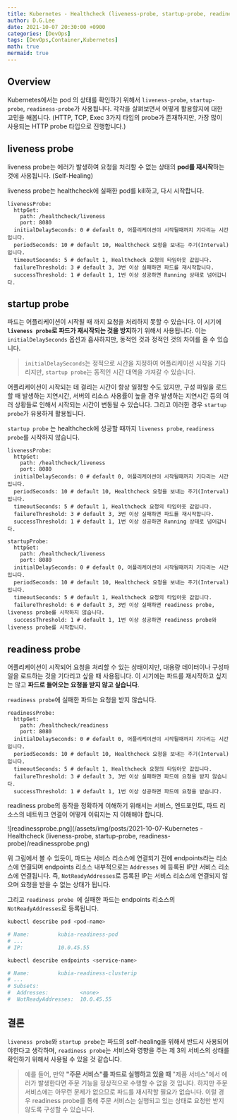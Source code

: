 ```yaml
---
title: Kubernetes - Healthcheck (liveness-probe, startup-probe, readiness-probe)
author: D.G.Lee
date: 2021-10-07 20:30:00 +0900
categories: [DevOps]
tags: [DevOps,Container,Kubernetes]
math: true
mermaid: true
---
```


## Overview

Kubernetes에서는 pod 의 상태를 확인하기 위해서 `liveness-probe`, `startup-probe`, `readiness-probe`가 사용됩니다. 각각을 살펴보면서 어떻게 활용할지에 대한 고민을 해봅니다. (HTTP, TCP, Exec 3가지 타입의 probe가 존재하지만, 가장 많이 사용되는 HTTP probe 타입으로 진행합니다.)



## liveness probe

liveness probe는 에러가 발생하여 요청을 처리할 수 없는 상태의 **pod를 재시작**하는 것에 사용됩니다. (Self-Healing)

liveness probe는 healthcheck에 실패한 pod를 kill하고, 다시 시작합니다.

```
livenessProbe:
  httpGet:
    path: /healthcheck/liveness
    port: 8080
  initialDelaySeconds: 0 # default 0, 어플리케이션이 시작될때까지 기다리는 시간입니다.
  periodSeconds: 10 # default 10, Healthcheck 요청을 보내는 주기(Interval)입니다.
  timeoutSeconds: 5 # default 1, Healthcheck 요청의 타임아웃 값입니다.
  failureThreshold: 3 # default 3, 3번 이상 실패하면 파드를 재시작합니다.
  successThreshold: 1 # default 1, 1번 이상 성공하면 Running 상태로 넘어갑니다.
```



## startup probe

파드는 어플리케이션이 시작될 때 까지 요청을 처리하지 못할 수 있습니다. 이 시기에 **`liveness probe`로 파드가 재시작되는 것을 방지**하기 위해서 사용됩니다. 이는 `initialDelaySeconds` 옵션과 흡사하지만, 동적인 것과 정적인 것의 차이를 줄 수 있습니다.

> `initialDelaySeconds`는 정적으로 시간을 지정하여 어플리케이션 시작을 기다리지만, `startup probe`는 동적인 시간 대역을 가져갈 수 있습니다.

어플리케이션이 시작되는 데 걸리는 시간이 항상 일정할 수도 있지만, 구성 파일을 로드할 때 발생하는 지연시간, 서버의 리소스 사용률이 높을 경우 발생하는 지연시간 등의 여러 상황들로 인해서 시작되는 시간이 변동될 수 있습니다. 그리고 이러한 경우 `startup probe`가 유용하게 활용됩니다.

`startup probe` 는 healthcheck에 성공할 때까지 `liveness probe`, `readiness probe`를 시작하지 않습니다.

```
livenessProbe:
  httpGet:
    path: /healthcheck/liveness
    port: 8080
  initialDelaySeconds: 0 # default 0, 어플리케이션이 시작될때까지 기다리는 시간입니다.
  periodSeconds: 10 # default 10, Healthcheck 요청을 보내는 주기(Interval)입니다.
  timeoutSeconds: 5 # default 1, Healthcheck 요청의 타임아웃 값입니다.
  failureThreshold: 3 # default 3, 3번 이상 실패하면 파드를 재시작합니다.
  successThreshold: 1 # default 1, 1번 이상 성공하면 Running 상태로 넘어갑니다.

startupProbe:
  httpGet:
    path: /healthcheck/liveness
    port: 8080
  initialDelaySeconds: 0 # default 0, 어플리케이션이 시작될때까지 기다리는 시간입니다.
  periodSeconds: 10 # default 10, Healthcheck 요청을 보내는 주기(Interval)입니다.
  timeoutSeconds: 5 # default 1, Healthcheck 요청의 타임아웃 값입니다.
  failureThreshold: 6 # default 3, 3번 이상 실패하면 readiness probe, liveness probe를 시작하지 않습니다.
  successThreshold: 1 # default 1, 1번 이상 성공하면 readiness probe와 liveness probe를 시작합니다.
```



## readiness probe

어플리케이션이 시작되어 요청을 처리할 수 있는 상태이지만, 대용량 데이터이나 구성파일을 로드하는 것을 기다리고 싶을 때 사용됩니다. 이 시기에는 파드를 재시작하고 싶지는 않고 **파드로 들어오는 요청을 받지 않고 싶습니다**.

`readiness probe`에 실패한 파드는 요청을 받지 않습니다.

```
readinessProbe:
  httpGet:
    path: /healthcheck/readiness
    port: 8080
  initialDelaySeconds: 0 # default 0, 어플리케이션이 시작될때까지 기다리는 시간입니다.
  periodSeconds: 10 # default 10, Healthcheck 요청을 보내는 주기(Interval)입니다.
  timeoutSeconds: 5 # default 1, Healthcheck 요청의 타임아웃 값입니다.
  failureThreshold: 3 # default 3, 3번 이상 실패하면 파드에 요청을 받지 않습니다.
  successThreshold: 1 # default 1, 1번 이상 성공하면 파드에 요청을 받습니다.
```



readiness probe의 동작을 정확하게 이해하기 위해서는 서비스, 엔드포인트, 파드 리소스의 네트워크 연결이 어떻게 이뤄지는 지 이해해야 합니다.

![readinessprobe.png](/assets/img/posts/2021-10-07-Kubernetes - Healthcheck (liveness-probe, startup-probe, readiness-probe)/readinessprobe.png)

위 그림에서 볼 수 있듯이, 파드는 서비스 리소스에 연결되기 전에 endpoints라는 리소스에 연결되며 endpoints 리소스 내부적으로는 `Addresses` 에 등록된 IP만 서비스 리소스에 연결됩니다. 즉, `NotReadyAddresses`로 등록된 IP는 서비스 리소스에 연결되지 않으며 요청을 받을 수 없는 상태가 됩니다.

그리고 `readiness probe `에 실패한 파드는 endpoints 리소스의 `NotReadyAddresses`로 등록됩니다.

```bash
kubectl describe pod <pod-name>

# Name:         kubia-readiness-pod
# ...
# IP:           10.0.45.55
```

```bash
kubectl describe endpoints <service-name>

# Name:         kubia-readiness-clusterip
# ...
# Subsets:
#  Addresses:          <none>
#  NotReadyAddresses:  10.0.45.55
```



## 결론

`liveness probe`와 `startup probe`는 파드의 self-healing을 위해서 반드시 사용되어야한다고 생각하며, `readiness probe`는 서비스와 영향을 주는 제 3의 서비스의 상태를 확인하기 위해서 사용될 수 있을 것 같습니다.

> 예를 들어, 만약 **"주문 서비스"를 파드로 실행하고 있을 때** "제품 서비스"에서 에러가 발생한다면 주문 기능을 정상적으로 수행할 수 없을 것 입니다. 하지만 주문 서비스에는 아무런 문제가 없으므로 파드를 재시작할 필요가 없습니다. 이럴 경우 readiness probe를 통해  주문 서비스는 실행되고 있는 상태로 요청만 받지 않도록 구성할 수 있습니다.